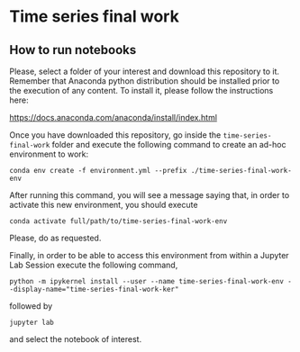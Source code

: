 # Time series final work

## How to run notebooks

Please, select a folder of your interest and download this repository to it. Remember that Anaconda python distribution should be installed prior to the execution of any content. To install it, please follow the instructions here:

https://docs.anaconda.com/anaconda/install/index.html

Once you have downloaded this repository, go inside the `time-series-final-work` folder and execute the following command to create an ad-hoc environment to work:

`conda env create -f environment.yml --prefix ./time-series-final-work-env`

After running this command, you will see a message saying that, in order to activate this new environment, you should execute  

`conda activate full/path/to/time-series-final-work-env`

Please, do as requested.  

Finally, in order to be able to access this environment from within a Jupyter Lab Session execute the following command,

`python -m ipykernel install --user --name time-series-final-work-env --display-name="time-series-final-work-ker"`

followed by 

`jupyter lab`

and select the notebook of interest.